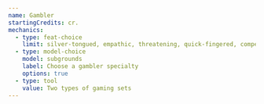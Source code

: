 ```yaml
---
name: Gambler
startingCredits: cr.
mechanics:
  - type: feat-choice
    limit: silver-tongued, empathic, threatening, quick-fingered, competitor, keen mind, observant, practiced
  - type: model-choice
    model: subgrounds
    label: Choose a gambler specialty
    options: true
  - type: tool
    value: Two types of gaming sets
---
```

